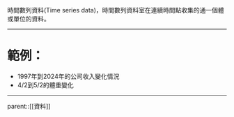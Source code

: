 時間數列資料(Time series data)，時間數列資料室在連續時間點收集的通一個體或單位的資料。
- - -
# 範例：
- 1997年到2024年的公司收入變化情況
- 4/2到5/2的體重變化
- - -
parent::[[資料]]